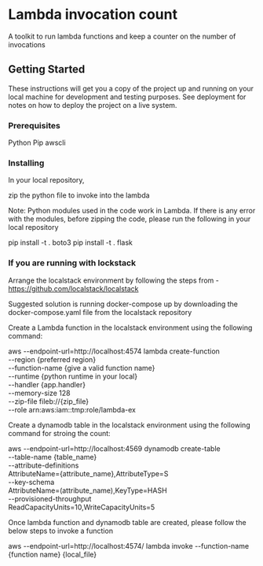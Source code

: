 
# Lambda invocation count

A toolkit to run lambda functions and keep a counter on the number of invocations

## Getting Started

These instructions will get you a copy of the project up and running on your local machine for development and testing purposes. See deployment for notes on how to deploy the project on a live system.

### Prerequisites

Python
Pip
awscli


### Installing

In your local repository, 

zip the python file to invoke into the lambda

Note: Python modules used in the code work in Lambda. If there is any error with the modules, before zipping the code, please run the following in your local repository

pip install -t . boto3
pip install -t . flask


### If you are running with lockstack


Arrange the localstack environment by following the steps from - https://github.com/localstack/localstack 

Suggested solution is running docker-compose up by downloading the docker-compose.yaml file from the localstack repository

Create a Lambda function in the localstack environment using the following command:

aws --endpoint-url=http://localhost:4574 lambda create-function \
    --region {preferred region} \
    --function-name {give a valid function name}  \
    --runtime {python runtime in your local} \
    --handler {app.handler} \
    --memory-size 128  \
    --zip-file fileb://{zip_file} \
    --role arn:aws:iam::tmp:role/lambda-ex

Create a dynamodb table in the localstack environment using the following command for stroing the count:

aws --endpoint-url=http://localhost:4569  dynamodb create-table   \
    --table-name {table_name}     \
    --attribute-definitions         \
    AttributeName={attribute_name},AttributeType=S    \
    --key-schema         \
    AttributeName=(attribute_name),KeyType=HASH \
    --provisioned-throughput      \
    ReadCapacityUnits=10,WriteCapacityUnits=5

Once lambda function and dynamodb table are created, please follow the below steps to invoke a function

aws --endpoint-url=http://localhost:4574/ lambda invoke --function-name {function name} {local_file}







